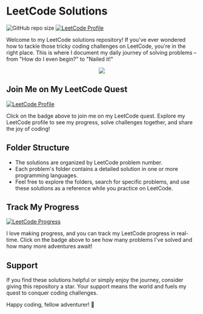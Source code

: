 # LeetCode Solutions

![GitHub repo size](https://img.shields.io/github/repo-size/ezhillragesh/leetcode-solutions)
[![LeetCode Profile](https://img.shields.io/badge/LeetCode-Profile-blue)](https://leetcode.com/therealragesh)

Welcome to my LeetCode solutions repository! If you've ever wondered how to tackle those tricky coding challenges on LeetCode, you're in the right place. This is where I document my daily journey of solving problems – from "How do I even begin?" to "Nailed it!"
<p align="center">
  <img align="center" src="https://leetcard.jacoblin.cool/therealragesh?theme=dark"/>
</p>

## Join Me on My LeetCode Quest

[![LeetCode Profile](https://img.shields.io/badge/LeetCode-Profile-blue)](https://leetcode.com/therealragesh)

Click on the badge above to join me on my LeetCode quest. Explore my LeetCode profile to see my progress, solve challenges together, and share the joy of coding!

## Folder Structure

- The solutions are organized by LeetCode problem number.
- Each problem's folder contains a detailed solution in one or more programming languages.
- Feel free to explore the folders, search for specific problems, and use these solutions as a reference while you practice on LeetCode.

## Track My Progress

[![LeetCode Progress](https://img.shields.io/badge/LeetCode-Progress-brightgreen)](https://leetcode.com/therealragesh)


I love making progress, and you can track my LeetCode progress in real-time. Click on the badge above to see how many problems I've solved and how many more adventures await!


## Support

If you find these solutions helpful or simply enjoy the journey, consider giving this repository a star. Your support means the world and fuels my quest to conquer coding challenges.

Happy coding, fellow adventurer! 🚀
